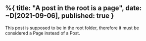 %{
    title: "A post in the root is a page",
    date: ~D[2021-09-06],
    published: true
}
---

This post is supposed to be in the root folder, therefore it must be considered a Page instead of a Post.